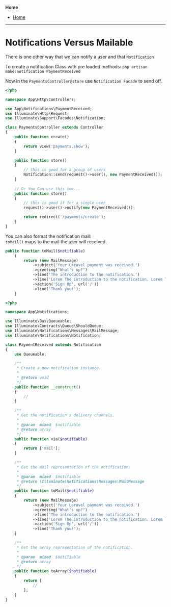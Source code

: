 **Home**
- [Home](../index.md)
---

# Notifications Versus Mailable

There is one other way that we can notify a user and that `Notification`

To create a notification Class with pre loaded methods:
`php artisan make:notification PaymentReceived`

Now in the `PaymentsController@store` use `Notification Facade` to send off.
```php
<?php

namespace App\Http\Controllers;

use App\Notifications\PaymentReceived;
use Illuminate\Http\Request;
use Illuminate\Support\Facades\Notification;

class PaymentsController extends Controller
{
    public function create()
    {
        return view('payments.show');
    }

    public function store()
    {
        // this is good for a group of users
        Notification::send(request()->user(), new PaymentReceived());
    }
    
    // Or You Can use this too...
    public function store()
    {
        // this is good if for a single user
        request()->user()->notify(new PaymentReceived());

        return redirect('/payments/create');
    }
}
```

You can also format the notification mail:  
`toMail()` maps to the mail the user will received.
```php
public function toMail($notifiable)
    {
        return (new MailMessage)
            ->subject('Your Laravel payment was received.')
            ->greeting("What's up?")
            ->line('The introduction to the notification.')
            ->line('Lorem The introduction to the notification. Lorem The introduction to the notification.')
            ->action('Sign Up', url('/'))
            ->line('Thank you!');
    }

```

```php
<?php

namespace App\Notifications;

use Illuminate\Bus\Queueable;
use Illuminate\Contracts\Queue\ShouldQueue;
use Illuminate\Notifications\Messages\MailMessage;
use Illuminate\Notifications\Notification;

class PaymentReceived extends Notification
{
    use Queueable;

    /**
     * Create a new notification instance.
     *
     * @return void
     */
    public function __construct()
    {
        //
    }

    /**
     * Get the notification's delivery channels.
     *
     * @param  mixed  $notifiable
     * @return array
     */
    public function via($notifiable)
    {
        return ['mail'];
    }

    /**
     * Get the mail representation of the notification.
     *
     * @param  mixed  $notifiable
     * @return \Illuminate\Notifications\Messages\MailMessage
     */
    public function toMail($notifiable)
    {
        return (new MailMessage)
            ->subject('Your Laravel payment was received.')
            ->greeting("What's up?")
            ->line('The introduction to the notification.')
            ->line('Lorem The introduction to the notification. Lorem The introduction to the notification.')
            ->action('Sign Up', url('/'))
            ->line('Thank you!');
    }

    /**
     * Get the array representation of the notification.
     *
     * @param  mixed  $notifiable
     * @return array
     */
    public function toArray($notifiable)
    {
        return [
            //
        ];
    }
}


```

